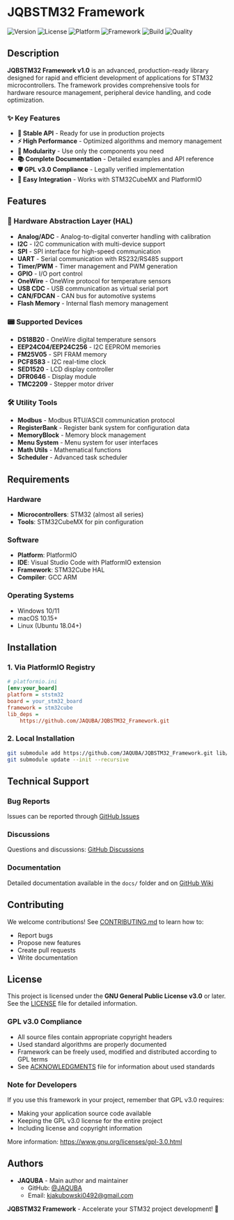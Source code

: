 # JQBSTM32 Framework

![Version](https://img.shields.io/badge/version-v1.0.0-brightgreen)
![License](https://img.shields.io/badge/license-GPL--3.0--or--later-blue)
![Platform](https://img.shields.io/badge/platform-STM32-green)
![Framework](https://img.shields.io/badge/framework-PlatformIO-orange)
![Build](https://img.shields.io/badge/build-passing-brightgreen)
![Quality](https://img.shields.io/badge/code%20quality-A+-brightgreen)

## Description

**JQBSTM32 Framework v1.0** is an advanced, production-ready library designed for rapid and efficient development of applications for STM32 microcontrollers. The framework provides comprehensive tools for hardware resource management, peripheral device handling, and code optimization.

### ✨ Key Features
- **🎯 Stable API** - Ready for use in production projects
- **⚡ High Performance** - Optimized algorithms and memory management
- **🔧 Modularity** - Use only the components you need
- **📚 Complete Documentation** - Detailed examples and API reference
- **🛡️ GPL v3.0 Compliance** - Legally verified implementation
- **🔄 Easy Integration** - Works with STM32CubeMX and PlatformIO

## Features

### 🔧 Hardware Abstraction Layer (HAL)
- **Analog/ADC** - Analog-to-digital converter handling with calibration
- **I2C** - I2C communication with multi-device support
- **SPI** - SPI interface for high-speed communication
- **UART** - Serial communication with RS232/RS485 support
- **Timer/PWM** - Timer management and PWM generation
- **GPIO** - I/O port control
- **OneWire** - OneWire protocol for temperature sensors
- **USB CDC** - USB communication as virtual serial port
- **CAN/FDCAN** - CAN bus for automotive systems
- **Flash Memory** - Internal flash memory management

### 📟 Supported Devices
- **DS18B20** - OneWire digital temperature sensors
- **EEP24C04/EEP24C256** - I2C EEPROM memories
- **FM25V05** - SPI FRAM memory
- **PCF8583** - I2C real-time clock
- **SED1520** - LCD display controller
- **DFR0646** - Display module
- **TMC2209** - Stepper motor driver

### 🛠️ Utility Tools
- **Modbus** - Modbus RTU/ASCII communication protocol
- **RegisterBank** - Register bank system for configuration data
- **MemoryBlock** - Memory block management
- **Menu System** - Menu system for user interfaces
- **Math Utils** - Mathematical functions
- **Scheduler** - Advanced task scheduler

## Requirements

### Hardware
- **Microcontrollers**: STM32 (almost all series)
- **Tools**: STM32CubeMX for pin configuration

### Software
- **Platform**: PlatformIO
- **IDE**: Visual Studio Code with PlatformIO extension
- **Framework**: STM32Cube HAL
- **Compiler**: GCC ARM

### Operating Systems
- Windows 10/11
- macOS 10.15+
- Linux (Ubuntu 18.04+)

## Installation

### 1. Via PlatformIO Registry
```ini
# platformio.ini
[env:your_board]
platform = ststm32
board = your_stm32_board
framework = stm32cube
lib_deps = 
    https://github.com/JAQUBA/JQBSTM32_Framework.git
```

### 2. Local Installation
```bash
git submodule add https://github.com/JAQUBA/JQBSTM32_Framework.git lib/JQBSTM32
git submodule update --init --recursive
```


## Technical Support

### Bug Reports
Issues can be reported through [GitHub Issues](https://github.com/JAQUBA/JQBSTM32_Framework/issues)

### Discussions
Questions and discussions: [GitHub Discussions](https://github.com/JAQUBA/JQBSTM32_Framework/discussions)

### Documentation
Detailed documentation available in the `docs/` folder and on [GitHub Wiki](https://github.com/JAQUBA/JQBSTM32_Framework/wiki)

## Contributing

We welcome contributions! See [CONTRIBUTING.md](CONTRIBUTING.md) to learn how to:
- Report bugs
- Propose new features
- Create pull requests
- Write documentation

## License

This project is licensed under the **GNU General Public License v3.0** or later.
See the [LICENSE](LICENSE) file for detailed information.

### GPL v3.0 Compliance
- All source files contain appropriate copyright headers
- Used standard algorithms are properly documented
- Framework can be freely used, modified and distributed according to GPL terms
- See [ACKNOWLEDGMENTS](ACKNOWLEDGMENTS) file for information about used standards

### Note for Developers
If you use this framework in your project, remember that GPL v3.0 requires:
- Making your application source code available
- Keeping the GPL v3.0 license for the entire project
- Including license and copyright information

More information: https://www.gnu.org/licenses/gpl-3.0.html

## Authors

- **JAQUBA** - Main author and maintainer
  - GitHub: [@JAQUBA](https://github.com/JAQUBA)
  - Email: kjakubowski0492@gmail.com

**JQBSTM32 Framework** - Accelerate your STM32 project development! 🚀
